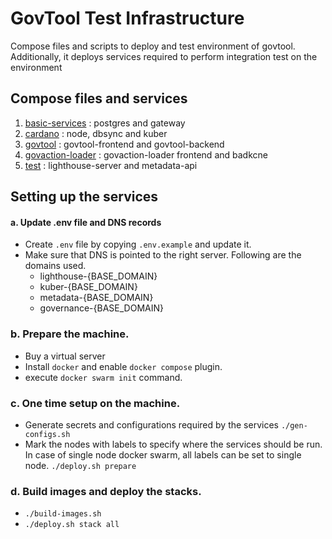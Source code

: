 GovTool Test Infrastructure
====================

Compose files and scripts to deploy and test environment of govtool.
Additionally, it deploys services required to perform integration test on the environment

## Compose files and services
1. [basic-services](./docker-compose-basic-services.yml) : postgres and gateway
2. [cardano](./docker-compose-cardano.yml) : node, dbsync and kuber
3. [govtool](./docker-compose-govtool.yml) : govtool-frontend and govtool-backend
4. [govaction-loader](./docker-compose-govaction-loader.yml) : govaction-loader frontend and badkcne
5. [test](./docker-compose-test.yml) : lighthouse-server and metadata-api

##  Setting up the services


####  a. Update .env file and DNS records

- Create `.env` file by copying `.env.example` and update it.
- Make sure that  DNS is pointed to the right server. Following are the domains used.
  - lighthouse-{BASE_DOMAIN}
  - kuber-{BASE_DOMAIN}
  - metadata-{BASE_DOMAIN}
  - governance-{BASE_DOMAIN}

### b. Prepare the machine.
  - Buy a virtual server
  - Install `docker` and enable `docker compose` plugin.
  - execute `docker swarm init` command.

### c. One time setup on the machine.
 - Generate secrets and configurations required by the services
  `./gen-configs.sh`
 - Mark the nodes with labels to specify where the services should be run. In case of single node
   docker swarm, all labels can be set to single node.
  `./deploy.sh prepare`

### d. Build images and deploy the stacks.
 - `./build-images.sh`
 - `./deploy.sh stack all`

